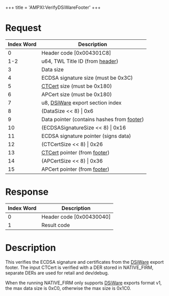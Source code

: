 +++
title = 'AMPXI:VerifyDSiWareFooter'
+++

# Request

| Index Word | Description                                                                     |
|------------|---------------------------------------------------------------------------------|
| 0          | Header code \[0x004301C8\]                                                      |
| 1-2        | u64, TWL Title ID (from [header](DSiWare_Exports "wikilink"))                   |
| 3          | Data size                                                                       |
| 4          | ECDSA signature size (must be 0x3C)                                             |
| 5          | [CTCert](CTCert "wikilink") size (must be 0x180)                                |
| 6          | APCert size (must be 0x180)                                                     |
| 7          | u8, [DSiWare](DSiWare_Exports "wikilink") export section index                  |
| 8          | (DataSize \<\< 8) \| 0x6                                                        |
| 9          | Data pointer (contains hashes from [footer](DSiWare_Exports "wikilink"))        |
| 10         | (ECDSASignatureSize \<\< 8) \| 0x16                                             |
| 11         | ECDSA signature pointer (signs data)                                            |
| 12         | (CTCertSize \<\< 8) \| 0x26                                                     |
| 13         | [CTCert](CTCert "wikilink") pointer (from [footer](DSiWare_Exports "wikilink")) |
| 14         | (APCertSize \<\< 8) \| 0x36                                                     |
| 15         | APCert pointer (from [footer](DSiWare_Exports "wikilink"))                      |

# Response

| Index Word | Description                |
|------------|----------------------------|
| 0          | Header code \[0x00430040\] |
| 1          | Result code                |

# Description

This verifies the ECDSA signature and certificates from the
[DSiWare](DSiWare_Exports "wikilink") export footer. The input CTCert is
verified with a DER stored in NATIVE_FIRM, separate DERs are used for
retail and dev/debug.

When the running NATIVE_FIRM only supports
[DSiWare](DSiWare_Exports "wikilink") exports format v1, the max data
size is 0xC0, otherwise the max size is 0x1C0.
